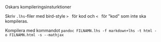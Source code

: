 
Oskars kompileringsinsturktioner

Skriv `.lhs`-filer med bird-style `> ` för kod och `< ` för "kod" som inte ska kompileras.

Kompilera med kommandot `pandoc FILNAMN.lhs -f markdown+lhs -t html -o FILNAMN.html -s --mathjax`